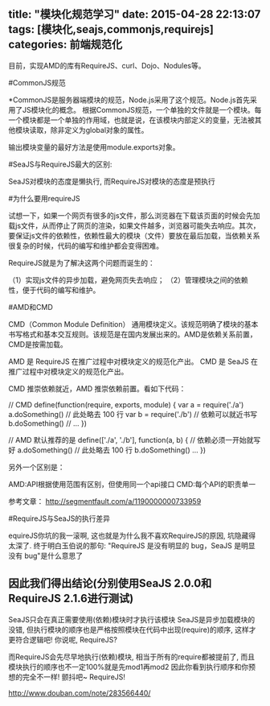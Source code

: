 title: "模块化规范学习"
date: 2015-04-28 22:13:07
tags: [模块化,seajs,commonjs,requirejs]
categories: 前端规范化
---
目前，实现AMD的库有RequireJS、curl、Dojo、Nodules等。

<!-- more -->

#CommonJS规范

*CommonJS是服务器端模块的规范，Node.js采用了这个规范。Node.js首先采用了JS模块化的概念。
根据CommonJS规范，一个单独的文件就是一个模块。每一个模块都是一个单独的作用域，也就是说，在该模块内部定义的变量，无法被其他模块读取，除非定义为global对象的属性。

输出模块变量的最好方法是使用module.exports对象。


#SeaJS与RequireJS最大的区别:

SeaJS对模块的态度是懒执行, 而RequireJS对模块的态度是预执行

#为什么要用requireJS

试想一下，如果一个网页有很多的js文件，那么浏览器在下载该页面的时候会先加载js文件，从而停止了网页的渲染，如果文件越多，浏览器可能失去响应。其次，要保证js文件的依赖性，依赖性最大的模块（文件）要放在最后加载，当依赖关系很复杂的时候，代码的编写和维护都会变得困难。

RequireJS就是为了解决这两个问题而诞生的：

（1）实现js文件的异步加载，避免网页失去响应；
（2）管理模块之间的依赖性，便于代码的编写和维护。

#AMD和CMD

CMD（Common Module Definition） 通用模块定义。该规范明确了模块的基本书写格式和基本交互规则。该规范是在国内发展出来的。AMD是依赖关系前置，CMD是按需加载。

AMD 是 RequireJS 在推广过程中对模块定义的规范化产出。
CMD 是 SeaJS 在推广过程中对模块定义的规范化产出。

CMD 推崇依赖就近，AMD 推崇依赖前置。看如下代码：

// CMD
define(function(require, exports, module) {
var a = require('./a')
a.doSomething()
// 此处略去 100 行
var b = require('./b') // 依赖可以就近书写
b.doSomething()
// ... 
})

// AMD 默认推荐的是
define(['./a', './b'], function(a, b) { // 依赖必须一开始就写好
a.doSomething()
// 此处略去 100 行
b.doSomething()
...
}) 

另外一个区别是：

AMD:API根据使用范围有区别，但使用同一个api接口
CMD:每个API的职责单一

参考文章：
http://segmentfault.com/a/1190000000733959

#RequireJS与SeaJS的执行差异

equireJS你坑的我一滚啊, 这也就是为什么我不喜欢RequireJS的原因, 坑隐藏得太深了.
终于明白玉伯说的那句: "RequireJS 是没有明显的 bug，SeaJS 是明显没有 bug"是什么意思了


因此我们得出结论(分别使用SeaJS 2.0.0和RequireJS 2.1.6进行测试)
-------------------------
SeaJS只会在真正需要使用(依赖)模块时才执行该模块
SeaJS是异步加载模块的没错, 但执行模块的顺序也是严格按照模块在代码中出现(require)的顺序, 这样才更符合逻辑吧! 你说呢, RequireJS?

而RequireJS会先尽早地执行(依赖)模块, 相当于所有的require都被提前了, 而且模块执行的顺序也不一定100%就是先mod1再mod2
因此你看到执行顺序和你预想的完全不一样! 颤抖吧~ RequireJS!

http://www.douban.com/note/283566440/